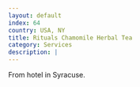 ```yaml
---
layout: default
index: 64
country: USA, NY
title: Rituals Chamomile Herbal Tea
category: Services
description: |
---
```

From hotel in Syracuse.